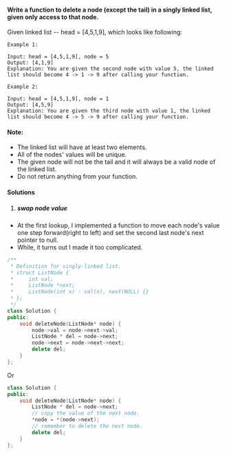 #### Write a function to delete a node (except the tail) in a singly linked list, given only access to that node.

Given linked list -- head = [4,5,1,9], which looks like following:

 

```
Example 1:

Input: head = [4,5,1,9], node = 5
Output: [4,1,9]
Explanation: You are given the second node with value 5, the linked list should become 4 -> 1 -> 9 after calling your function.

Example 2:

Input: head = [4,5,1,9], node = 1
Output: [4,5,9]
Explanation: You are given the third node with value 1, the linked list should become 4 -> 5 -> 9 after calling your function.
```

 

#### Note:

-    The linked list will have at least two elements.
-    All of the nodes' values will be unique.
-    The given node will not be the tail and it will always be a valid node of the linked list.
-    Do not return anything from your function.

#### Solutions

1. ##### swap node value

- At the first lookup, I implemented a function to move each node's value one step forward(right to left) and set the second last node's next pointer to null.
- While, it turns out I made it too complicated.

```c++
/**
 * Definition for singly-linked list.
 * struct ListNode {
 *     int val;
 *     ListNode *next;
 *     ListNode(int x) : val(x), next(NULL) {}
 * };
 */
class Solution {
public:
    void deleteNode(ListNode* node) {
        node->val = node->next->val;
        ListNode * del = node->next;
        node->next = node->next->next;
        delete del;
    }
};
```

Or

```c++
class Solution {
public:
    void deleteNode(ListNode* node) {
        ListNode * del = node->next;
        // copy the value of the next node.
        *node = *(node->next);
        // remember to delete the next node.
        delete del;
    }
};
```